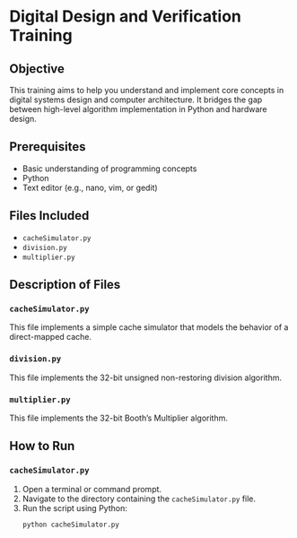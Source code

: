 # Digital Design and Verification Training

## Objective
This training aims to help you understand and implement core concepts in digital systems design and computer architecture. It bridges the gap between high-level algorithm implementation in Python and hardware design.

## Prerequisites
- Basic understanding of programming concepts
- Python
- Text editor (e.g., nano, vim, or gedit)

## Files Included
- `cacheSimulator.py`
- `division.py`
- `multiplier.py`

## Description of Files
### `cacheSimulator.py`
This file implements a simple cache simulator that models the behavior of a direct-mapped cache.

### `division.py`
This file implements the 32-bit unsigned non-restoring division algorithm.

### `multiplier.py`
This file implements the 32-bit Booth’s Multiplier algorithm.

## How to Run

### `cacheSimulator.py`
1. Open a terminal or command prompt.
2. Navigate to the directory containing the `cacheSimulator.py` file.
3. Run the script using Python:
   ```sh
   python cacheSimulator.py
